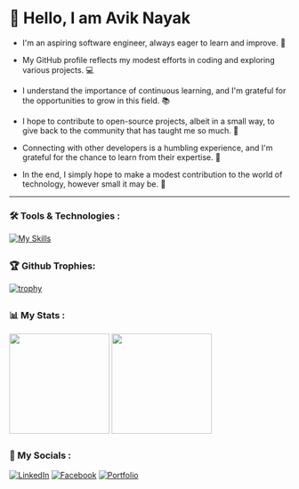 # 👋 Hello, I am Avik Nayak

- I'm an aspiring software engineer, always eager to learn and improve. 🌱
  
- My GitHub profile reflects my modest efforts in coding and exploring various projects. 💻
  
- I understand the importance of continuous learning, and I'm grateful for the opportunities to grow in this field. 📚
  
- I hope to contribute to open-source projects, albeit in a small way, to give back to the community that has taught me so much. 🤝
  
- Connecting with other developers is a humbling experience, and I'm grateful for the chance to learn from their expertise. 🙏
  
- In the end, I simply hope to make a modest contribution to the world of technology, however small it may be. 🚀


---

### 🛠️ Tools & Technologies :
[![My Skills](https://skillicons.dev/icons?i=cpp,html,css,js,react,redux,tailwind,styledcomponents,nodejs,expressjs,mongodb,git,github)](https://skillicons.dev)

##


### 🏆 Github Trophies:

[![trophy](https://github-profile-trophy.vercel.app/?username=AvikNayak22&theme=discord)](https://github.com/AvikNayak22/github-profile-trophy)

##


### 📊 My Stats :

<div align="left">
<img align="center" src="http://github-profile-summary-cards.vercel.app/api/cards/stats?username=AvikNayak22&theme=city_lights" height="180em" />
<img align="center" src="http://github-profile-summary-cards.vercel.app/api/cards/repos-per-language?username=AvikNayak22&theme=city_lights" height="180em" />
</div>


##


### 📱 My Socials :

[![LinkedIn](https://img.shields.io/badge/LinkedIn-0077B5?style=for-the-badge&logo=linkedin&logoColor=white)](https://www.linkedin.com/in/avik-nayak-50b667222/)
[![Facebook](https://img.shields.io/badge/Facebook-%231877F2.svg?style=for-the-badge&logo=Facebook&logoColor=white)](https://www.facebook.com/profile.php?id=61552946880967)
[![Portfolio](https://img.shields.io/badge/website-000000?style=for-the-badge&logo=About.me&logoColor=white)](https://aviknayak.vercel.app/)



